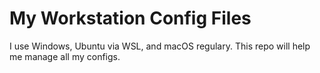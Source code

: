 # My Workstation Config Files

I use Windows, Ubuntu via WSL, and macOS regulary. This repo will help me manage all my configs.